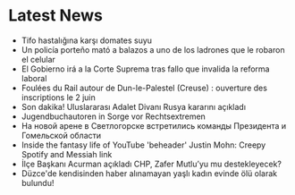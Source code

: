 # Latest News
-  Tifo hastalığına karşı domates suyu
-  Un policía porteño mató a balazos a uno de los ladrones que le robaron el celular
-  El Gobierno irá a la Corte Suprema tras fallo que invalida la reforma laboral
-  Foulées du Rail autour de Dun-le-Palestel (Creuse) : ouverture des inscriptions le 2 juin
-  Son dakika! Uluslararası Adalet Divanı Rusya kararını açıkladı
-  Jugendbuchautoren in Sorge vor Rechtsextremen
-  На новой арене в Светлогорске встретились команды Президента и Гомельской области
-  Inside the fantasy life of YouTube 'beheader' Justin Mohn: Creepy Spotify and Messiah link
-  İlçe Başkanı Acurman açıkladı CHP, Zafer Mutlu’yu mu destekleyecek?
-  Düzce'de kendisinden haber alınamayan yaşlı kadın evinde ölü olarak bulundu!
